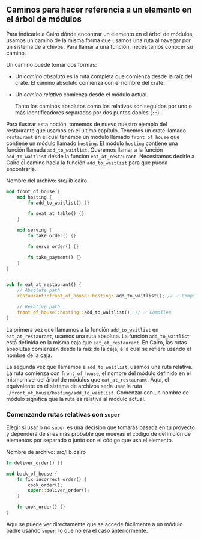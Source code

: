 ## Caminos para hacer referencia a un elemento en el árbol de módulos

Para indicarle a Cairo dónde encontrar un elemento en el árbol de módulos, usamos un camino de la misma forma que usamos una ruta al navegar por un sistema de archivos. Para llamar a una función, necesitamos conocer su camino.

Un camino puede tomar dos formas:

- Un _camino absoluto_ es la ruta completa que comienza desde la raíz del crate. El camino absoluto comienza con el nombre del crate.
- Un _camino relativo_ comienza desde el módulo actual.

  Tanto los caminos absolutos como los relativos son seguidos por uno o más identificadores separados por dos puntos dobles (`::`).

Para ilustrar esta noción, tomemos de nuevo nuestro ejemplo del restaurante que usamos en el último capítulo. Tenemos un crate llamado `restaurant` en el cual tenemos un módulo llamado `front_of_house` que contiene un módulo llamado `hosting`. El módulo `hosting` contiene una función llamada `add_to_waitlist`. Queremos llamar a la función `add_to_waitlist` desde la función `eat_at_restaurant`. Necesitamos decirle a Cairo el camino hacia la función `add_to_waitlist` para que pueda encontrarla.

<span class="filename">Nombre del archivo: src/lib.cairo</span>

```rust
mod front_of_house {
    mod hosting {
        fn add_to_waitlist() {}

        fn seat_at_table() {}
    }

    mod serving {
        fn take_order() {}

        fn serve_order() {}

        fn take_payment() {}
    }
}


pub fn eat_at_restaurant() {
    // Absolute path
    restaurant::front_of_house::hosting::add_to_waitlist(); // ✅ Compiles

    // Relative path
    front_of_house::hosting::add_to_waitlist(); // ✅ Compiles
}
```

La primera vez que llamamos a la función `add_to_waitlist` en `eat_at_restaurant`, usamos una ruta absoluta. La función `add_to_waitlist` está definida en la misma caja que `eat_at_restaurant`. En Cairo, las rutas absolutas comienzan desde la raíz de la caja, a la cual se refiere usando el nombre de la caja.

La segunda vez que llamamos a `add_to_waitlist`, usamos una ruta relativa. La ruta comienza con `front_of_house`, el nombre del módulo definido en el mismo nivel del árbol de módulos que `eat_at_restaurant`. Aquí, el equivalente en el sistema de archivos sería usar la ruta `./front_of_house/hosting/add_to_waitlist`. Comenzar con un nombre de módulo significa que la ruta es relativa al módulo actual.

### Comenzando rutas relativas con `super`

Elegir si usar o no `super` es una decisión que tomarás basada en tu proyecto y dependerá de si es más probable que muevas el código de definición de elementos por separado o junto con el código que usa el elemento.

<span class="filename">Nombre de archivo: src/lib.cairo</span>

```rust
fn deliver_order() {}

mod back_of_house {
    fn fix_incorrect_order() {
        cook_order();
        super::deliver_order();
    }

    fn cook_order() {}
}
```

Aquí se puede ver directamente que se accede fácilmente a un módulo padre usando `super`, lo que no era el caso anteriormente.
